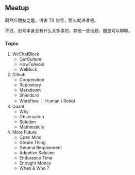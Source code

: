 
## Meetup

既然应朋友之邀，讲讲 TX 封号，那么就讲讲吧。

不过，封号本身没有什么太多讲的，其他一些话题，倒是可以聊聊。


### Topic

1. WeChatBlock
    * OurCulture
    * HowToAvoid
    * WeBlock
1. Github   
    * Cooperation
    * Repository
    * Markdown
    * Shields.io
    * Workflow ： Human / Robot
1. Quant 
    * Why
    * Observation
    * Solution
    * Mathmaticis
1. More Future
    * Open Mind
    * Greate Thing
    * General Requirement
    * Adaptive Solution
    * Endurance Time
    * Enought Money
    * When & Who ?
    
